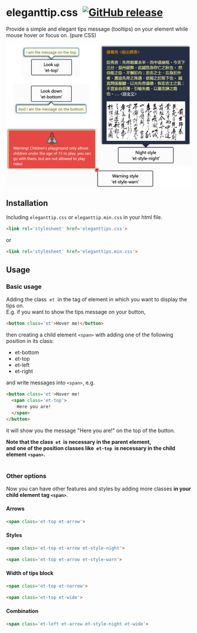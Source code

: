 # eleganttip.css&nbsp;&nbsp;[![GitHub release](https://img.shields.io/github/release/gw19/eleganttip.css.svg)](https://github.com/gw19/eleganttip.css/releases)
Provide a simple and elegant tips message (tooltips) on your element while mouse hover or focus on. (pure CSS)

<p align='center'>
<img src='examples/zh-tw/img/example_readme_title.png' align=center width='660'>
</p>

## Installation
Including `eleganttip.css` or `eleganttip.min.css` in your html file.<br>
```html
<link rel='stylesheet' href='eleganttips.css'>
```
or
```html
<link rel='stylesheet' href='eleganttips.min.css'>
```
## Usage
### Basic usage
Adding the class &nbsp;`et`&nbsp; in the tag of element in which you want to display the tips on.<br>
E.g. if you want to show the tips message on your button,<br>
```html
<button class='et'>Hover me!</button>
```
then creating a child element `<span>` with adding one of the following position in its class:
* et-bottom
* et-top
* et-left
* et-right
  
and write messages into `<span>`, e.g.
```html
<button class='et'>Hover me!
  <span class='et-top'>
    Here you are!
  </span>
</button>
```
it will show you the message "Here you are!" on the top of the button.

**Note that the class &nbsp;`et`&nbsp; is necessary in the parent element,<br>
and one of the position classes like &nbsp;`et-top`&nbsp; is necessary in the child element `<span>`.**
<br>
<br>
### Other options
Now you can have other features and styles by adding more classes <b>in your child element tag `<span>`</b>.
#### Arrows
```html
<span class='et-top et-arrow'>
```
#### Styles
```html
<span class='et-top et-arrow et-style-night'>
```
```html
<span class='et-top et-arrow et-style-warn'>
```
#### Width of tips block
```html
<span class='et-top et-narrow'>
```
```html
<span class='et-top et-wide'>
```
#### Combination
```html
<span class='et-left et-arrow et-style-night et-wide'>
```
